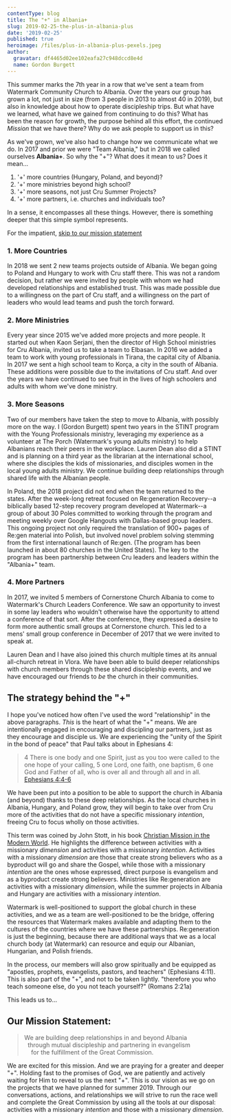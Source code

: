```yaml
---
contentType: blog
title: The "+" in Albania+
slug: 2019-02-25-the-plus-in-albania-plus
date: '2019-02-25'
published: true
heroimage: /files/plus-in-albania-plus-pexels.jpeg
author:
  gravatar: df4465d02ee102eafa27c948dccd8e4d
  name: Gordon Burgett
---
```


This summer marks the 7th year in a row that we've sent a team from Watermark Community Church to Albania. Over the years our group has grown a lot, not just in size (from 3 people in 2013 to almost 40 in 2019), but also in knowledge about how to operate discipleship trips. But what have we learned, what have we gained from continuing to do this? What has been the reason for growth, the purpose behind all this effort, the continued *Mission* that we have there? Why do we ask people to support us in this?

As we've grown, we've also had to change how we communicate what we do. In 2017 and prior we were "Team Albania," but in 2018 we called ourselves **Albania+**. So why the "+"? What does it mean to us? Does it mean...

1. '+' more countries (Hungary, Poland, and beyond)?
2. '+' more ministries beyond high school?
3. '+' more seasons, not just Cru Summer Projects?
4. '+' more partners, i.e. churches and individuals too?

In a sense, it encompasses all these things. However, there is something deeper that this simple symbol represents.

<span class="callout">For the impatient, [skip to our mission statement](#mission-statement)</span>

### 1. More Countries

In 2018 we sent 2 new teams projects outside of Albania. We began going to Poland and Hungary to work with Cru staff there. This was not a random decision, but rather we were invited by people with whom we had developed relationships and established trust. This was made possible due to a willingness on the part of Cru staff, and a willingness on the part of leaders who would lead teams and push the torch forward.

### 2. More Ministries

Every year since 2015 we've added more projects and more people. It started out
when Kaon Serjani, then the director of High School ministries for Cru Albania,
invited us to take a team to Elbasan. In 2016 we added a team to work with young professionals in Tirana, the capital city of Albania. In 2017 we sent a high school team to Korça, a city in the south of Albania. These additions were possible due to the invitations of Cru staff. And over the years we have continued to see fruit in the lives of high schoolers and adults with whom we've done ministry.

### 3. More Seasons

Two of our members have taken the step to move to Albania, with possibly more on the way. I (Gordon Burgett) spent two years in the STINT program with the
Young Professionals ministry, leveraging my experience as a volunteer at The Porch (Watermark's young adults ministry) to help Albanians reach their peers in the workplace. Lauren Dean also did a STINT and is planning on a third year as the librarian at the international school, where she disciples the kids of missionaries, and disciples women in the local young adults ministry. We continue building deep relationships through shared life with the Albanian people.

In Poland, the 2018 project did not end when the team returned to the states. After the week-long retreat focused on Re:generation Recovery--a biblically based 12-step recovery program developed at Watermark--a group of about 30 Poles committed to working through the program and meeting weekly over Google Hangouts with Dallas-based group leaders. This ongoing project not only required the translation of 900+ pages of Re:gen material into Polish, but involved novel problem solving stemming from the first international launch of Re:gen. (The program has been launched in about 80 churches in the United States). The key to the program has been partnership between Cru leaders and leaders within the "Albania+" team.

### 4. More Partners

In 2017, we invited 5 members of Cornerstone Church Albania to come to Watermark's
Church Leaders Conference. We saw an opportunity to invest in some lay leaders
who wouldn't otherwise have the opportunity to attend a conference of that sort.
After the conference, they expressed a desire to form more authentic small groups
at Cornerstone church. This led to a mens' small group conference in December of
2017 that we were invited to speak at.

Lauren Dean and I have also joined this church multiple times at its annual all-church retreat in Vlora. We have been able to build deeper relationships with church members through these shared discipleship events, and we have encouraged our friends to *be* the church in their communities.

## The strategy behind the "+"

I hope you've noticed how often I've used the word "relationship" in the above
paragraphs. *This* is the heart of what the "+" means. We are intentionally engaged
in encouraging and discipling our partners, just as they encourage and disciple us.
We are experiencing the "unity of the Spirit in the bond of peace" that Paul talks
about in Ephesians 4:

> 4 There is one body and one Spirit, just as you too were called to the one hope
> of your calling, 5 one Lord, one faith, one baptism, 6 one God and Father of all,
> who is over all and through all and in all.
> <span class="source"><a href="https://biblehub.com/net/ephesians/4.htm">Ephesians 4:4-6</a></span>

We have been put into a position to be able to support the church in Albania (and beyond) thanks to these deep relationships. As the local churches in Albania, Hungary, and Poland grow, they will begin to take over from Cru more of the activities that do not have a specific missionary *intention*, freeing Cru to focus wholly on those activities.

This term was coined by John Stott, in his book [Christian Mission in the Modern World](https://www.amazon.com/Christian-Mission-Modern-World-Stott/dp/0830844392).
He highlights the difference between activities with a missionary *dimension*
and activities with a missionary *intention*. Activities with a missionary *dimension* are those that create strong believers who as a byproduct will go and share the Gospel, while those with a missionary *intention* are the ones whose expressed, direct purpose is evangelism and as a byproduct create strong believers. Ministries like Re:generation are activities with a missionary *dimension*, while the summer projects in Albania and Hungary are activities with a missionary *intention*.

Watermark is well-positioned to support the global church in these activities,
and we as a team are well-positioned to be the bridge, offering the resources
that Watermark makes available and adapting them to the cultures of the countries
where we have these partnerships. Re:generation is just the beginning, because there are additional ways that we as a local church body (at Watermark) can resource and equip our Albanian, Hungarian, and Polish friends.

In the process, our members will also grow spiritually and be equipped as "apostles,
prophets, evangelists, pastors, and teachers" (Ephesians 4:11). This is also part
of the "+", and not to be taken lightly. "therefore you who teach someone else,
do you not teach yourself?" (Romans 2:21a)

<a id="mission-statement"></a>

This leads us to...
## Our Mission Statement:

> We are building deep relationships in and beyond Albania  
> &nbsp;&nbsp;through mutual discipleship and partnering in evangelism  
> &nbsp;&nbsp;&nbsp;&nbsp;for the fulfillment of the Great Commission.

We are excited for this mission. And we are praying for a greater and deeper "+".
Holding fast to the promises of God, we are patiently and actively waiting for Him
to reveal to us the next "+". This is our vision as we go on the projects that we have planned for summer 2019. Through our conversations, actions, and relationships we will strive to run the race well and complete the Great Commission by using all the tools at our disposal: activities with a missionary *intention* and those with a missionary *dimension*.
